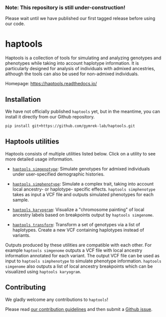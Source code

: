 ### Note: This repository is still under-construction!
Please wait until we have published our first tagged release before using our code.

# haptools

Haptools is a collection of tools for simulating and analyzing genotypes and phenotypes while taking into account haplotype information. It is particularly designed for analysis of individuals with admixed ancestries, although the tools can also be used for non-admixed individuals.

Homepage: https://haptools.readthedocs.io/

## Installation

We have not officially published `haptools` yet, but in the meantime, you can install it directly from our Github repository.
```bash
pip install git+https://github.com/gymrek-lab/haptools.git
```

## Haptools utilities

Haptools consists of multiple utilities listed below. Click on a utility to see more detailed usage information.

* [`haptools simgenotype`](docs/commands/simgenotype.md): Simulate genotypes for admixed individuals under user-specified demographic histories. 

* [`haptools simphenotype`](docs/commands/simphenotype.md): Simulate a complex trait, taking into account local ancestry- or haplotype- specific effects. `haptools simphenotype` takes as input a VCF file and outputs simulated phenotypes for each sample.

* [`haptools karyogram`](docs/commands/karyogram.md): Visualize a "chromosome painting" of local ancestry labels based on breakpoints output by `haptools simgenome`.

* [`haptools transform`](https://haptools.readthedocs.io/en/latest/commands/transform.html): Transform a set of genotypes via a list of haplotypes. Create a new VCF containing haplotypes instead of variants.

Outputs produced by these utilities are compatible with each other. For example
`haptools simgenome` outputs a VCF file with local ancestry information annotated for each variant. The output VCF file can be used as input to `haptools simphenotype` to simulate phenotype information. `haptools simgenome` also outputs a list of local ancestry breakpoints which can be visualized using `haptools karyogram`. 

## Contributing

We gladly welcome any contributions to `haptools`!

Please read [our contribution guidelines](https://haptools.readthedocs.io/en/latest/project_info/contributing.html) and then submit a [Github issue](https://github.com/gymrek-lab/haptools/issues).
